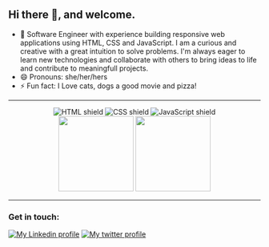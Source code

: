 ## Hi there 👋, and welcome.

- 🌱 Software Engineer with experience building responsive web applications using HTML, CSS and JavaScript. I am a curious and creative with a great intuition to     solve problems. I'm always eager to learn new technologies and collaborate with others to bring ideas to life and contribute to meaningfull projects.
- 😄 Pronouns: she/her/hers
- ⚡ Fun fact: I Love cats, dogs a good movie and pizza!

---
<div align="center">
  <img src="https://img.shields.io/badge/HTML5-E34F26?style=for-the-badge&logo=html5&logoColor=white" alt="HTML shield">
  <img src="https://img.shields.io/badge/CSS3-1572B6?style=for-the-badge&logo=css3&logoColor=white" alt="CSS shield">
  <img src="https://img.shields.io/badge/JavaScript-F7DF1E?style=for-the-badge&logo=javascript&logoColor=black" alt="JavaScript shield">
</div>
<div align='center'>
  <img height="150rem" src="https://github-readme-stats-git-masterrstaa-rickstaa.vercel.app/api?username=ffernandocosta&&show_icons=true&theme=outrun&include_all_commits=true&count_private=true"/>
  <img height="150rem" src="https://github-readme-stats-git-masterrstaa-rickstaa.vercel.app/api/top-langs/?username=ffernandocosta&layout=compact&langs_count=16&theme=outrun"/>
</div>

---

### Get in touch:
<div>
  <a href="https://www.linkedin.com/in/ffernando-costa/?locale=en_US" target="_blank"><img src="https://img.shields.io/badge/-LinkedIn-%230077B5?style=for-the-badge&logo=linkedin&logoColor=white" alt="My Linkedin profile"></a>
  <a href="https://twitter.com/ffernandodev" target="_blank"><img src="https://img.shields.io/badge/Twitter-1DA1F2?style=for-the-badge&logo=twitter&logoColor=white" alt="My twitter profile"</a>
</div>
  
